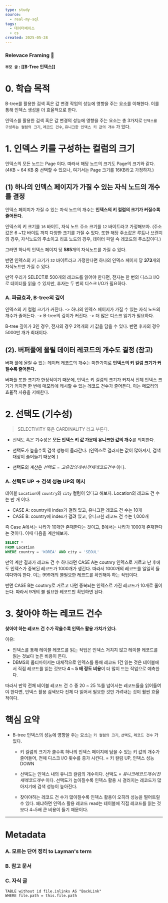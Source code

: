 ```yaml
---
type: study
source:
  - real-my-sql
tags:
  - 데이터베이스
  - cs
created: 2025-05-28
---
```


### Relevace Framing 🧩

**`부모 글` : [[B-Tree 인덱스]]**

# 0. 학습 목적

B-tree를 활용한 검색 혹은 값 변경 작업의 성능에 영향을 주는 요소를 이해한다. 
이를 통해 인덱스 생성을 더 효율적으로 한다.

인덱스를 활용한 검색 혹은 값 변경의 성능에 영향을 주는 요소는 총 3가지로 `인덱스를 구성하는 컬럼의 크기`, `레코드 건수`, `유니크한 인덱스 키 값의 개수` 가 있다.

# 1. 인덱스 키를 구성하는 컬럼의 크기 

인덱스의 모든 노드는 Page 이다. 따라서 해당 노드의 크기도 Page의 크기와 같다. 
(4KB ~ 64 KB 중 선택할 수 있으나, 여기서는 Page 크기를 16KB라고 가정하자.) 

## (1) 하나의 인덱스 페이지가 가질 수 있는 자식 노드의 개수를 결정

인덱스 페이지가 가질 수 있는 자식 노드의 개수는 **인덱스의 키 컬럼의 크기가 커질수록 줄어든다.**

인덱스의 키 크기를 `16` 바이트, 자식 노드 주소 크기를 `12` 바이트라고 가정해보자.
(주소값은 6 ~12 바이트 까지 다양한 크기를 가질 수 있다. 또한 해당 주소값은 루트나 브랜치의 경우, 자식노드의 주소이고 리프 노드의 경우, 데이터 파일 속 레코드의 주소값이다.)

그러면 하나의 인덱스 페이지 당 **585**개의 자식노드를 가질 수 있다.

반면 인덱스의 키 크기가 `32` 바이트라고 가정한다면 하나의 인덱스 페이지 당 **373**개의 자식노드만 가질 수 있다. 

만약 우리가 SELECT로 500개의 레코드를 읽어야 한다면, 전자는 한 번의 디스크 I/O로 데이터를 읽을 수 있지만, 후자는 두 번의 디스크 I/O가 필요하다.

### A. 파급효과, B-tree의 깊이

인덱스의 키 컬럼 크기가 커진다. -> 하나의 인덱스 페이지가 가질 수 있는 자식 노드의 개수가 줄어든다. -> B-tree의 깊이가 커진다. -> 더 많은 디스크 읽기가 필요하다.

B-tree 깊이가 3인 경우, 전자의 경우 2억개의 키 값을 담을 수 있다. 반면 후자의 경우 5000만 개가 최대이다. 

## (2). 버퍼풀에 올릴 데이터 레코드의 개수도 결정 (참고) 

버퍼 풀에 올릴 수 있는 데이터 레코드의 개수는 마찬가지로 **인덱스의 키 컬럼 크기가 커질수록 줄어든다.**

버퍼풀 또한 크기가 한정적이기 때문에, 인덱스 키 컬럼의 크기가 커져서 전체 인덱스 크기가 커지면 한 번에 매모리에 캐시할 수 있는 레코드 건수가 줄어든다. 이는 메모리의 효율적 사용을 저해한다.

# 2. 선택도 (기수성) 

> SELECTIVITY 혹은 CARDINALITY 라고 부른다.

- 선택도 혹은 기수성은 **모든 인덱스 키 값 가운데 유니크한 값의 개수**를 의미한다.
  
- 선택도가 높을수록 검색 성능이 올라간다.
  (인덱스로 걸러지는 값이 많아져서, 검색 대상이 줄어들기 때문에 )
  
- 선택도의 계산은 $선택도 = 고유값의 개수 / 전체 레코드 건수$ 이다.

### A. 선택도 UP -> 검색 성능 UP의 예시

테이블 `Location`에 `country`와 `city`  컬럼이 있다고 해보자. Location의 레코드 건 수는 만 개 이다.

- CASE A: country에 index가 걸려 있고, 유니크한 레코드 건 수는 10개 
- CASE B: country에 index가 걸려 있고, 유니크한 레코드 건 수는 1,000개

즉 Case A에서는 나라가 10개만 존재한다는 것이고, B에서는 나라가 1000개 존재한다는 것이다. 이때 다음을 계산해보자.

```sql
SELECT *
FROM Location
WHERE country = 'KOREA' AND city = 'SEOUL'
```

만약 계산 결과가 레코드 건 수 하나라면 
CASE A는 coutnry 인덱스로 거르고 난 후에도 인덱스가 중복된 레코드가 1000개가 생긴다. 따라서 1000개의 레코드를 일일히 들여다봐야 한다. 이는 999개의 불필요한 레코드를 확인해야 하는 작업이다.
 
반면 CASE B는 coutnry로 거르고 나면 중복되는 인덱스르 가진 레코드가 10개로 줄어든다. 따라서 9개의 불 필요한 레코드만 확인하면 된다. 

# 3. 찾아야 하는 레코드 건수

**찾아야 하는 레코드 건 수가 작을수록 인덱스 활용 가치가 있다.**

이유:
- 인덱스를 통해 테이블 레코드를 읽는 작업은 인덱스 거치지 않고 테이블 레코드를 읽는 것보다 높은 비용이 든다.
- DBMS의 옵티마이저는 대체적으로 인덱스를 통해 레코드 1건 읽는 것은 테이블에서 직접 레코드를 읽는 것보다 **4 ~ 5 배 정도 비용**이 더 많이 드는 작업으로 예측한다. 

따라서 만약 전체 테이블 레코드 건 수 중 20 ~ 25 %를 넘어서는 레코드들을 읽어들여야 한다면, 인덱스 활용 검색보다 전체 다 읽어서 필요한 것만 가려내는 것이 훨씬 효율적이다.

# 핵심 요약

- B-tree 인덱스의 성능에 영향을 주는 요소는 `키 컬럼의 크기`, `선택도`, `레코드 건수` 가 있다.
	- 키 컬럼의 크기가 클수록 하나의 인덱스 페이지에 담을 수 있는 키 값의 개수가 줄어들어, 전체 디스크 I/O 횟수를 증가 시킨다. = 키 컬럼 UP, 인덱스 성능 DOWN
	  
	- 선택도는 인덱스 내의 유니크 컬럼의 개수이다. 선택도 = $유니크 레코드 개수 / 전체 레코드 개수$ 이다. 선택도가 높아질수록 인덱스 활용 시 걸러지는 레코드가 많아지기에 검색 성능이 높아진다.
	  
	- 찾아야하는 레코드 건 수가 많아질수록 인덱스 활용이 오히려 성능을 떨어트릴 수 있다. 왜냐하면 인덱스 활용 레코드 read는 테이블에 직접 레코드를 읽는 것보다 4~5배 큰 비용이 들기 때문이다.

---

# Metadata

### A. 모르는 단어 정리 to Layman's term

###  B. 참고 문서

### C. 자식 글

```dataview
TABLE without id file.inlinks AS "BackLink"
WHERE file.path = this.file.path
```

